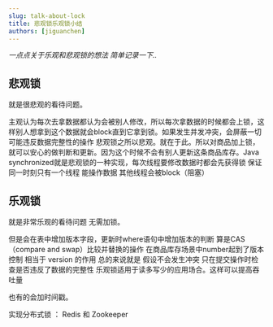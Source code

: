 ```yaml
---
slug: talk-about-lock
title: 悲观锁乐观锁小结
authors: [jiguanchen]
---
```


*一点点关于乐观和悲观锁的想法 简单记录一下..*<!--more-->

## 悲观锁 

就是很悲观的看待问题。

主观认为每次去拿数据都认为会被别人修改，所以每次拿数据的时候都会上锁，这样别人想拿到这个数据就会block直到它拿到锁。如果发生并发冲突，会屏蔽一切可能违反数据完整性的操作 悲观锁之所以悲观。就在于此。所以对商品加上锁，就可以安心的做判断和更新。因为这个时候不会有别人更新这条商品库存。Java synchronized就是悲观锁的一种实现，每次线程要修改数据时都会先获得锁 保证同一时刻只有一个线程 能操作数据 其他线程会被block（阻塞）

 

## 乐观锁 

就是非常乐观的看待问题 无需加锁。

但是会在表中增加版本字段，更新时where语句中增加版本的判断 算是CAS （compare and swap）比较并替换的操作 在商品库存场景中number起到了版本控制 相当于 version 的作用 总的来说就是 假设不会发生冲突 只在提交操作时检查是否违反了数据的完整性 乐观锁适用于读多写少的应用场合。这样可以提高吞吐量 

也有的会加时间戳。

实现分布式锁 ： Redis 和 Zookeeper
